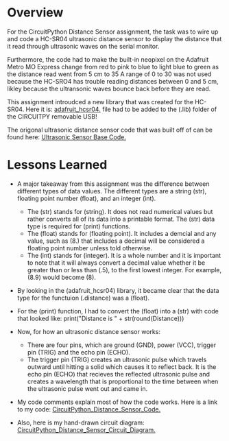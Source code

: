 # Overview
For the CircuitPython Distance Sensor assignment, the task was to wire up and code a HC-SR04 ultrasonic distance sensor to display the distance that it read through ultrasonic waves on the serial monitor. 

Furthermore, the code had to make the built-in neopixel on the Adafruit Metro MO Express change from red to pink to blue to light blue to green as the distance read went from 5 cm to 35 A range of 0 to 30 was not used because the HC-SRO4 has trouble reading distances between 0 and 5 cm, likley because the ultransonic waves bounce back before they are read. 

This assignment introudced a new library that was created for the HC-SR04. Here it is:
[adafruit_hcsr04.](https://github.com/adafruit/Adafruit_CircuitPython_HCSR04/blob/master/adafruit_hcsr04.py) file had to be added to the (.lib) folder of the CIRCUITPY removable USB!

The origonal ultrasonic distance sensor code that was built off of can be found here:
[Ultrasonic Sensor Base Code.](https://learn.adafruit.com/ultrasonic-sonar-distance-sensors/python-circuitpython)
# Lessons Learned

* A major takeaway from this assignment was the difference between different types of data values. The different types are a string (str), floating point number (float), and an integer (int).
  * The (str) stands for (string). It does not read numerical values but rather converts all of its data into a printable format. The (str) data type is required for (print) functions.
  *  The (float) stands for (floating point). It includes a demcial and any value, such as (8.) that includes a decimal will be considered a floating point number unless told otherwise.
  * The (int) stands for (integer). It is a whole number and it is important to note that it will always convert a decimal value whether it be greater than or less than (.5), to the first lowest integer. For example, (8.9) would become (8).
* By looking in the (adafruit_hcsr04) library, it became clear that the data type for the functuion (.distance) was a (float). 
* For the (print) function, I had to convert the (float) into a (str) with code that looked like: 
print("Distance is " + str(round(Distance)))
* Now, for how an ultrasonic distance sensor works:
  * There are four pins, which are ground (GND), power (VCC), trigger pin (TRIG) and the echo pin (ECHO).
  * The trigger pin (TRIG) creates an ultrasonic pulse which travels outward until hitting a solid which causes it to reflect back. It is the echo pin (ECHO) that recieves the reflected ultrasonic pulse and creates a wavelength that is proportional to the time between when the ultrasonic pulse went out and came in.

* My code comments explain most of how the code works. Here is a link to my code:
[CircuitPython_Distance_Sensor_Code.](/CircuitPython_Distance_Sensor/Luke-Engineering_III-CircuitPython_Distance_Sensor.py)

* Also, here is my hand-drawn circuit diagram:
[CircuitPython_Distance_Sensor_Circuit_Diagram.](Luke-Engineering_III-CircuitPython_Distance_Sesnor-Circuit_Diagram.pdf)


